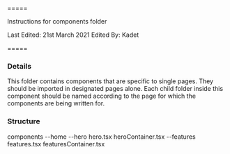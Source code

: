 =====

Instructions for components folder

Last Edited: 21st March 2021
Edited By: Kadet

=====

### Details

This folder contains components that are specific to single pages. They should be imported in designated pages alone. Each child folder inside this component should be named according to the page for which the components are being written for. 

### Structure

components
  --home
    --hero
      hero.tsx
      heroContainer.tsx
    --features
      features.tsx
      featuresContainer.tsx
